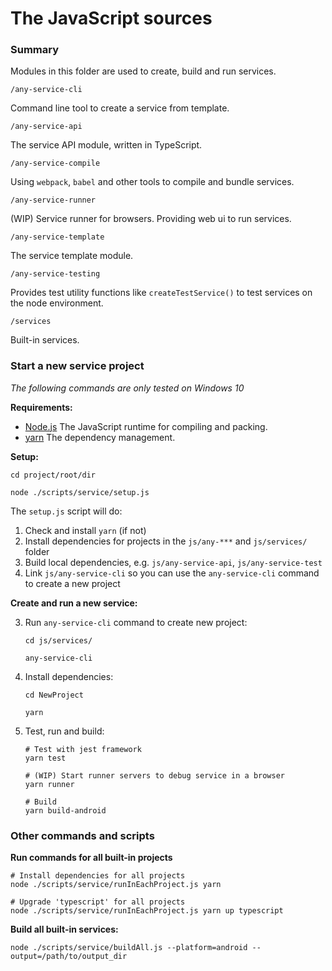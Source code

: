 # The JavaScript sources

### Summary

Modules in this folder are used to create, build and run services.

`/any-service-cli`

Command line tool to create a service from template.

`/any-service-api`

The service API module, written in TypeScript.

`/any-service-compile`

Using `webpack`, `babel` and other tools to compile and bundle services.

`/any-service-runner`

(WIP) Service runner for browsers. Providing web ui to run services.

`/any-service-template`

The service template module.

`/any-service-testing`

Provides test utility functions like `createTestService()` to test services on the node environment. 

`/services`

Built-in services.

### Start a new service project

*The following commands are only tested on Windows 10*

**Requirements:**

- [Node.js](https://nodejs.org/) The JavaScript runtime for compiling and packing.
- [yarn](https://yarnpkg.com/) The dependency management.

**Setup:**

```shell
cd project/root/dir

node ./scripts/service/setup.js
```

The `setup.js` script will do:

1. Check and install `yarn` (if not)
2. Install dependencies for projects in the `js/any-***` and `js/services/` folder
3. Build local dependencies, e.g. `js/any-service-api`, `js/any-service-test`
4. Link `js/any-service-cli` so you can use the `any-service-cli` command to create a new project

**Create and run a new service:**


3. Run `any-service-cli` command to create new project:

    ```shell
    cd js/services/
    
    any-service-cli
    ```

4. Install dependencies:

    ```shell
    cd NewProject

    yarn
    ```

5. Test, run and build:

    ```shell
    # Test with jest framework
    yarn test
    
    # (WIP) Start runner servers to debug service in a browser
    yarn runner
    
    # Build
    yarn build-android
    ```

### Other commands and scripts

**Run commands for all built-in projects**

```shell
# Install dependencies for all projects
node ./scripts/service/runInEachProject.js yarn

# Upgrade 'typescript' for all projects
node ./scripts/service/runInEachProject.js yarn up typescript
```

**Build all built-in services:**

```shell
node ./scripts/service/buildAll.js --platform=android --output=/path/to/output_dir
```
